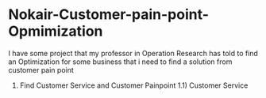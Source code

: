 # Nokair-Customer-pain-point-Opmimization
I have some project that my professor in Operation Research has told to find an Optimization for some business that i need to find a solution from customer pain point

1) Find Customer Service and Customer Painpoint
1.1) Customer Service
